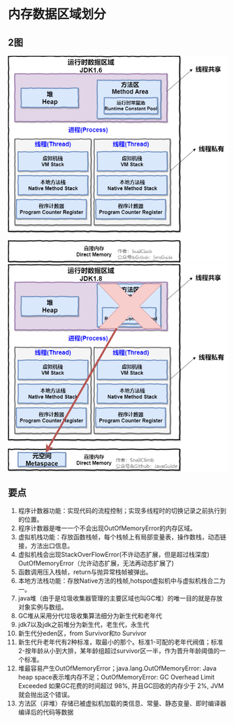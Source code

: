 # 内存数据区域划分
## 2图
![title](https://raw.githubusercontent.com/bk201sama/imagesBD/master/gitnote/2020/02/26/JVM%E8%BF%90%E8%A1%8C%E6%97%B6%E6%95%B0%E6%8D%AE%E5%8C%BA%E5%9F%9F-1582700740491.png)![title](https://raw.githubusercontent.com/bk201sama/imagesBD/master/gitnote/2020/02/26/2019-3Java%E8%BF%90%E8%A1%8C%E6%97%B6%E6%95%B0%E6%8D%AE%E5%8C%BA%E5%9F%9FJDK1.8-1582700751066.png)
## 要点
1. 程序计数器功能：实现代码的流程控制；实现多线程时的切换记录之前执行到的位置。
2. 程序计数器是唯一一个不会出现OutOfMemoryError的内存区域。
3. 虚拟机栈功能：存放函数栈帧，每个栈帧上有局部变量表，操作数栈，动态链接，方法出口信息。
4. 虚拟机栈会出现StackOverFlowError(不许动态扩展，但是超过栈深度)
OutOfMemoryError（允许动态扩展，无法再动态扩展了)
5. 函数调用压入栈帧，return与抛异常栈帧被弹出。
6. 本地方法栈功能：存放Native方法的栈帧,hotspot虚拟机中与虚拟机栈合二为一。
7. java堆（由于是垃圾收集器管理的主要区域也叫GC堆）的唯一目的就是存放对象实例与数组。
8. GC堆从采用分代垃圾收集算法细分为新生代和老年代
9. jdk7以及jdk之前堆分为新生代，老生代，永生代
10. 新生代分eden区，from Survivor和to Survivor 
11. 新生代升老年代有2种标准，取最小的那个。标准1-可配的老年代阀值；标准2-按年龄从小到大排，某年龄组超过survivor区一半，作为晋升年龄阈值的一个标准。
12. 堆最容易产生OutOfMemoryError；java.lang.OutOfMemoryError: Java heap space表示堆内存不足；OutOfMemoryError: GC Overhead Limit Exceeded 如果GC花费的时间超过 98%, 并且GC回收的内存少于 2%, JVM就会抛出这个错误。
13. 方法区（非堆）存储已被虚拟机加载的类信息、常量、静态变量、即时编译器编译后的代码等数据

